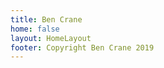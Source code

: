 ```yaml
---
title: Ben Crane
home: false
layout: HomeLayout
footer: Copyright Ben Crane 2019
---
```


<HomeHero />